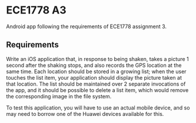 ECE1778 A3
==========

Android app following the requirements of ECE1778 assignment 3.

Requirements
------------
Write an iOS application that, in response to being shaken, takes a picture 1 second after the shaking stops, and also records the GPS location at the same time. Each location should be stored in a growing list; when the user touches the list item, your application should display the picture taken at that location. The list should be maintained over 2 separate invocations of the app, and it should be possible to delete a list item, which would remove the corresponding image in the file system.

To test this application, you will have to use an actual mobile device, and so may need to borrow one of the Huawei devices available for this.

